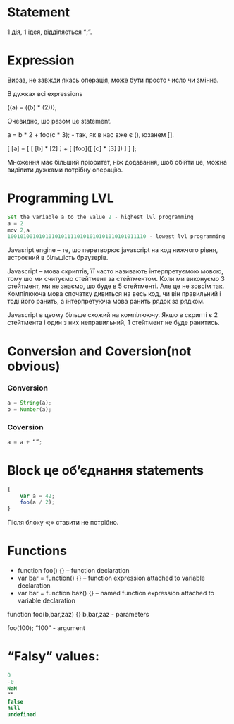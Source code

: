 # Statement 
1 дія, 1 ідея, відділяється “;”.

# Expression
Вираз, не завжди якась операція, може бути просто число чи змінна.

В дужках всі expressions 

((a) = ((b) * (2)));

Очевидно, шо разом це statement.

a = b * 2 + foo(c * 3); - так, як в  нас вже є (), юзанем [].

[ [a] = [ [ [b] * [2] ] + [ [foo]([ [c] * [3] ]) ] ] ]; 

Множення має більший пріоритет, ніж додавання, шоб обійти це, можна виділити дужками потрібну операцію.

# Programming LVL
```js
Set the variable a to the value 2 - highest lvl programming
a = 2
mov 2,a
10010100101010101011110101010101010101011110 - lowest lvl programming
```
Javasript engine – те, шо перетворює javascript на код нижчого рівня, встроєний в більшість браузерів.

Javascript – мова скриптів, її часто називають інтерпретуємою мовою, тому шо ми считуємо стейтмент за стейтментом. Коли ми виконуємо 3 стейтмент, ми не знаємо, шо буде в 5 стейтменті. Але це не зовсім так. Компілююча мова спочатку дивиться на весь код, чи він правильний і тоді його ранить, а інтерпретуюча мова ранить рядок за рядком. 

Javascript в цьому більше схожий на компілюючу. Якшо в скрипті є 2 стейтмента і один з них неправильний, 1 стейтмент не буде ранитись.

# Conversion and Coversion(not obvious)
### Conversion
```js
a = String(a);
b = Number(a);
```
### Coversion
```js
a = a + “”;
```
# Block це об’єднання statements
```js
{
    var a = 42;
    foo(a / 2);
}
```
Після блоку «;» ставити не потрібно.

# Functions
* function foo() {} – function declaration
* var bar = function() {} – function expression attached to variable declaration
* var bar = function baz() {} – named function expression attached to variable declaration

function foo(b,bar,zaz) {} b,bar,zaz - parameters

foo(100); “100” - argument

# “Falsy” values:
```js
0
-0
NaN
“”
false
null
undefined
```
